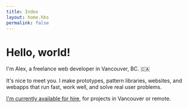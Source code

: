 ```yaml
---
title: Index
layout: home.hbs
permalink: false
---
```


<h1 class="f1 f-subheadline-ns tracked-tight ttu ma0">Hello, world!</h1>

<p class="f3">I'm Alex, a freelance web developer in Vancouver, BC. 🇨🇦</p>

<p class="f3">It's nice to meet you. I make prototypes, pattern libraries, websites, and webapps that run fast, work well, and solve real user problems.</p>

<p class="f4"><a href="/hire-me">I'm currently available for hire</a>, for projects in Vancouver or remote.</p>
